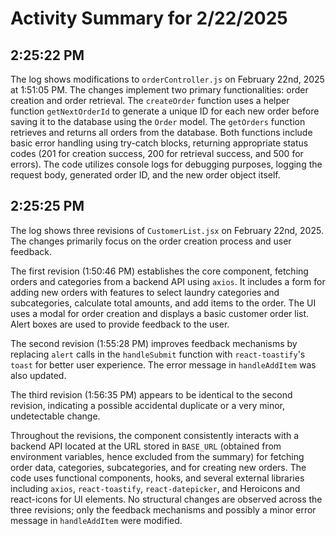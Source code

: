 # Activity Summary for 2/22/2025

## 2:25:22 PM
The log shows modifications to `orderController.js` on February 22nd, 2025 at 1:51:05 PM.  The changes implement two primary functionalities: order creation and order retrieval.  The `createOrder` function uses a helper function `getNextOrderId` to generate a unique ID for each new order before saving it to the database using the `Order` model.  The `getOrders` function retrieves and returns all orders from the database.  Both functions include basic error handling using try-catch blocks, returning appropriate status codes (201 for creation success, 200 for retrieval success, and 500 for errors).  The code utilizes console logs for debugging purposes, logging the request body, generated order ID, and the new order object itself.


## 2:25:25 PM
The log shows three revisions of `CustomerList.jsx` on February 22nd, 2025.  The changes primarily focus on the order creation process and user feedback.

The first revision (1:50:46 PM) establishes the core component, fetching orders and categories from a backend API using `axios`. It includes a form for adding new orders with features to select laundry categories and subcategories, calculate total amounts, and add items to the order.  The UI uses a modal for order creation and displays a basic customer order list.  Alert boxes are used to provide feedback to the user.


The second revision (1:55:28 PM) improves feedback mechanisms by replacing `alert` calls in the `handleSubmit` function with `react-toastify`'s `toast` for better user experience. The error message in `handleAddItem` was also updated.


The third revision (1:56:35 PM) appears to be identical to the second revision, indicating a possible accidental duplicate or a very minor, undetectable change.

Throughout the revisions, the component consistently interacts with a backend API located at the URL stored in `BASE_URL` (obtained from environment variables, hence excluded from the summary) for fetching order data, categories, subcategories, and for creating new orders. The code uses functional components, hooks, and several external libraries including `axios`, `react-toastify`, `react-datepicker`, and Heroicons and react-icons for UI elements.  No structural changes are observed across the three revisions; only the feedback mechanisms and possibly a minor error message in `handleAddItem` were modified.
